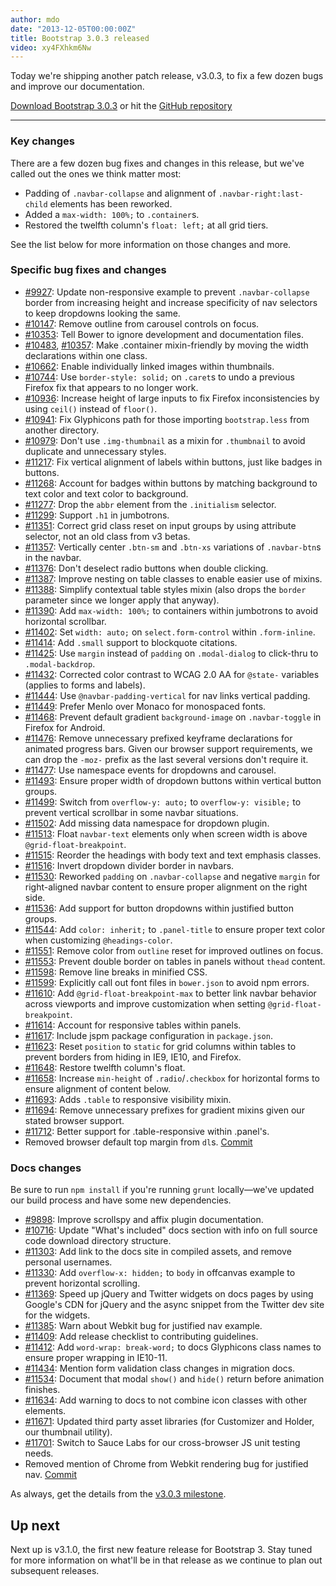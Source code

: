 ```yaml
---
author: mdo
date: "2013-12-05T00:00:00Z"
title: Bootstrap 3.0.3 released
video: xy4FXhkm6Nw
---
```


Today we're shipping another patch release, v3.0.3, to fix a few dozen bugs and improve our documentation.

<a class="btn-link" href="https://github.com/twbs/bootstrap/archive/v3.0.3.zip">Download Bootstrap 3.0.3</a> or hit the [GitHub repository](https://github.com/twbs/bootstrap)

---

### Key changes

There are a few dozen bug fixes and changes in this release, but we've called out the ones we think matter most:

- Padding of `.navbar-collapse` and alignment of `.navbar-right:last-child` elements has been reworked.
- Added a `max-width: 100%;` to `.container`s.
- Restored the twelfth column's `float: left;` at all grid tiers.

See the list below for more information on those changes and more.

### Specific bug fixes and changes

- [#9927](https://github.com/twbs/bootstrap/issues/9927): Update non-responsive example to prevent `.navbar-collapse` border from increasing height and increase specificity of nav selectors to keep dropdowns looking the same.
- [#10147](https://github.com/twbs/bootstrap/issues/10147): Remove outline from carousel controls on focus.
- [#10353](https://github.com/twbs/bootstrap/pull/10353): Tell Bower to ignore development and documentation files.
- [#10483](https://github.com/twbs/bootstrap/pull/10483), [#10357](https://github.com/twbs/bootstrap/issues/10357): Make .container mixin-friendly by moving the width declarations within one class.
- [#10662](https://github.com/twbs/bootstrap/pull/10662): Enable individually linked images within thumbnails.
- [#10744](https://github.com/twbs/bootstrap/issues/10744): Use `border-style: solid;` on `.caret`s to undo a previous Firefox fix that appears to no longer work.
- [#10936](https://github.com/twbs/bootstrap/issues/10936): Increase height of large inputs to fix Firefox inconsistencies by using `ceil()` instead of `floor()`.
- [#10941](https://github.com/twbs/bootstrap/pull/10941): Fix Glyphicons path for those importing `bootstrap.less` from another directory.
- [#10979](https://github.com/twbs/bootstrap/issues/10979): Don't use `.img-thumbnail` as a mixin for `.thumbnail` to avoid duplicate and unnecessary styles.
- [#11217](https://github.com/twbs/bootstrap/pull/11217): Fix vertical alignment of labels within buttons, just like badges in buttons.
- [#11268](https://github.com/twbs/bootstrap/pull/11268): Account for badges within buttons by matching background to text color and text color to background.
- [#11277](https://github.com/twbs/bootstrap/issues/11277): Drop the `abbr` element from the `.initialism` selector.
- [#11299](https://github.com/twbs/bootstrap/pull/11299): Support `.h1` in jumbotrons.
- [#11351](https://github.com/twbs/bootstrap/pull/11351): Correct grid class reset on input groups by using attribute selector, not an old class from v3 betas.
- [#11357](https://github.com/twbs/bootstrap/issues/11357): Vertically center `.btn-sm` and `.btn-xs` variations of `.navbar-btn`s in the navbar.
- [#11376](https://github.com/twbs/bootstrap/pull/11376): Don't deselect radio buttons when double clicking.
- [#11387](https://github.com/twbs/bootstrap/issues/11387): Improve nesting on table classes to enable easier use of mixins.
- [#11388](https://github.com/twbs/bootstrap/pull/11388): Simplify contextual table styles mixin (also drops the `border` parameter since we longer apply that anyway).
- [#11390](https://github.com/twbs/bootstrap/issues/11390): Add `max-width: 100%;` to containers within jumbotrons to avoid horizontal scrollbar.
- [#11402](https://github.com/twbs/bootstrap/pull/11402): Set `width: auto;` on `select.form-control` within `.form-inline`.
- [#11414](https://github.com/twbs/bootstrap/pull/11414): Add `.small` support to blockquote citations.
- [#11425](https://github.com/twbs/bootstrap/issues/11425): Use `margin` instead of `padding` on `.modal-dialog` to click-thru to `.modal-backdrop`.
- [#11432](https://github.com/twbs/bootstrap/pull/11432): Corrected color contrast to WCAG 2.0 AA for `@state-` variables (applies to forms and labels).
- [#11444](https://github.com/twbs/bootstrap/issues/11444): Use `@navbar-padding-vertical` for nav links vertical padding.
- [#11449](https://github.com/twbs/bootstrap/pull/11449): Prefer Menlo over Monaco for monospaced fonts.
- [#11468](https://github.com/twbs/bootstrap/issues/11468): Prevent default gradient `background-image` on `.navbar-toggle` in Firefox for Android.
- [#11476](https://github.com/twbs/bootstrap/pull/11476): Remove unnecessary prefixed keyframe declarations for animated progress bars. Given our browser support requirements, we can drop the `-moz-` prefix as the last several versions don't require it.
- [#11477](https://github.com/twbs/bootstrap/issues/11477): Use namespace events for dropdowns and carousel.
- [#11493](https://github.com/twbs/bootstrap/pull/11493): Ensure proper width of dropdown buttons within vertical button groups.
- [#11499](https://github.com/twbs/bootstrap/pull/11499): Switch from `overflow-y: auto;` to `overflow-y: visible;` to prevent vertical scrollbar in some navbar situations.
- [#11502](https://github.com/twbs/bootstrap/pull/11502): Add missing data namespace for dropdown plugin.
- [#11513](https://github.com/twbs/bootstrap/issues/11513): Float `navbar-text` elements only when screen width is above `@grid-float-breakpoint`.
- [#11515](https://github.com/twbs/bootstrap/issues/11515): Reorder the headings with body text and text emphasis classes.
- [#11516](https://github.com/twbs/bootstrap/issues/11516): Invert dropdown divider border in navbars.
- [#11530](https://github.com/twbs/bootstrap/issues/11530): Reworked `padding` on `.navbar-collapse` and negative `margin` for right-aligned navbar content to ensure proper alignment on the right side.
- [#11536](https://github.com/twbs/bootstrap/pull/11536): Add support for button dropdowns within justified button groups.
- [#11544](https://github.com/twbs/bootstrap/issues/11544): Add `color: inherit;` to `.panel-title` to ensure proper text color when customizing `@headings-color`.
- [#11551](https://github.com/twbs/bootstrap/pull/11551): Remove color from `outline` reset for improved outlines on focus.
- [#11553](https://github.com/twbs/bootstrap/issues/11553): Prevent double border on tables in panels without `thead` content.
- [#11598](https://github.com/twbs/bootstrap/pull/11598): Remove line breaks in minified CSS.
- [#11599](https://github.com/twbs/bootstrap/pull/11599): Explicitly call out font files in `bower.json` to avoid npm errors.
- [#11610](https://github.com/twbs/bootstrap/issues/11610): Add `@grid-float-breakpoint-max` to better link navbar behavior across viewports and improve customization when setting `@grid-float-breakpoint`.
- [#11614](https://github.com/twbs/bootstrap/pull/11614): Account for responsive tables within panels.
- [#11617](https://github.com/twbs/bootstrap/pull/11617): Include jspm package configuration in `package.json`.
- [#11623](https://github.com/twbs/bootstrap/issues/11623): Reset `position` to `static` for grid columns within tables to prevent borders from hiding in IE9, IE10, and Firefox.
- [#11648](https://github.com/twbs/bootstrap/pull/11648): Restore twelfth column's float.
- [#11658](https://github.com/twbs/bootstrap/issues/11658): Increase `min-height` of `.radio`/`.checkbox` for horizontal forms to ensure alignment of content below.
- [#11693](https://github.com/twbs/bootstrap/pull/11693): Adds `.table` to responsive visibility mixin.
- [#11694](https://github.com/twbs/bootstrap/pull/11694): Remove unnecessary prefixes for gradient mixins given our stated browser support.
- [#11712](https://github.com/twbs/bootstrap/issues/11712): Better support for .table-responsive within .panel's.
- Removed browser default top margin from `dl`s. [Commit](https://github.com/twbs/bootstrap/commit/841da88f3fc93740cca07b6e4581a333d77964f0)

### Docs changes

Be sure to run `npm install` if you're running `grunt` locally—we've updated our build process and have some new dependencies.

- [#9898](https://github.com/twbs/bootstrap/issues/9898): Improve scrollspy and affix plugin documentation.
- [#10716](https://github.com/twbs/bootstrap/issues/10716): Update "What's included" docs section with info on full source code download directory structure.
- [#11303](https://github.com/twbs/bootstrap/pull/11303): Add link to the docs site in compiled assets, and remove personal usernames.
- [#11330](https://github.com/twbs/bootstrap/pull/11330): Add `overflow-x: hidden;` to `body` in offcanvas example to prevent horizontal scrolling.
- [#11369](https://github.com/twbs/bootstrap/pull/11369): Speed up jQuery and Twitter widgets on docs pages by using Google's CDN for jQuery and the async snippet from the Twitter dev site for the widgets.
- [#11385](https://github.com/twbs/bootstrap/pull/11385): Warn about Webkit bug for justified nav example.
- [#11409](https://github.com/twbs/bootstrap/pull/11409): Add release checklist to contributing guidelines.
- [#11412](https://github.com/twbs/bootstrap/pull/11412): Add `word-wrap: break-word;` to docs Glyphicons class names to ensure proper wrapping in IE10-11.
- [#11434](https://github.com/twbs/bootstrap/pull/11434): Mention form validation class changes in migration docs.
- [#11534](https://github.com/twbs/bootstrap/pull/11534): Document that modal `show()` and `hide()` return before animation finishes.
- [#11634](https://github.com/twbs/bootstrap/issues/11634): Add warning to docs to not combine icon classes with other elements.
- [#11671](https://github.com/twbs/bootstrap/pull/11671): Updated third party asset libraries (for Customizer and Holder, our thumbnail utility).
- [#11701](https://github.com/twbs/bootstrap/pull/11701): Switch to Sauce Labs for our cross-browser JS unit testing needs.
- Removed mention of Chrome from Webkit rendering bug for justified nav. [Commit](https://github.com/twbs/bootstrap/commit/4cbc8d49b10f707029019aaa5eba50e56390a3c5)

As always, get the details from the [v3.0.3 milestone](https://github.com/twbs/bootstrap/issues?milestone=24&q=is%3Aclosed).


## Up next

Next up is v3.1.0, the first new feature release for Bootstrap 3. Stay tuned for more information on what'll be in that release as we continue to plan out subsequent releases.
